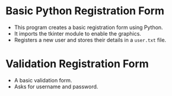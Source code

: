 # Basic Python Registration Form
- This program creates a basic registration form using Python.
- It imports the tkinter module to enable the graphics.
- Registers a new user and stores their details in a `user.txt` file.


# Validation Registration Form
- A basic validation form.
- Asks for username and password.